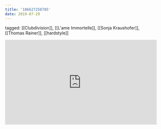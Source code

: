 ```yaml
---
title: '186627250785'
date: 2019-07-29
---
```

tagged: [[Clubdivision]], [[L'ame Immortelle]], [[Sonja Kraushofer]], [[Thomas Rainer]], [[hardstyle]]
<iframe allow="accelerometer; autoplay; clipboard-write; encrypted-media; gyroscope; picture-in-picture" allowfullscreen="" frameborder="0" height="281" id="youtube_iframe" src="https://www.youtube.com/embed/IB8VVaUBjns?feature=oembed&amp;enablejsapi=1&amp;origin=https://safe.txmblr.com&amp;wmode=opaque" width="500"></iframe>